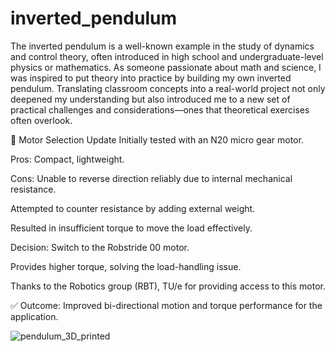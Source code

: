 # inverted_pendulum
The inverted pendulum is a well-known example in the study of dynamics and control theory, often introduced in high school and undergraduate-level physics or mathematics. As someone passionate about math and science, I was inspired to put theory into practice by building my own inverted pendulum. Translating classroom concepts into a real-world project not only deepened my understanding but also introduced me to a new set of practical challenges and considerations—ones that theoretical exercises often overlook.

🚀 Motor Selection Update
Initially tested with an N20 micro gear motor.

Pros: Compact, lightweight.

Cons: Unable to reverse direction reliably due to internal mechanical resistance.

Attempted to counter resistance by adding external weight.

Resulted in insufficient torque to move the load effectively.

Decision: Switch to the Robstride 00 motor.

Provides higher torque, solving the load-handling issue.

Thanks to the Robotics group (RBT), TU/e for providing access to this motor.

✅ Outcome: Improved bi-directional motion and torque performance for the application.

 




![pendulum_3D_printed](https://github.com/user-attachments/assets/07f5af20-489c-4b1e-bf11-b19715331f95)

